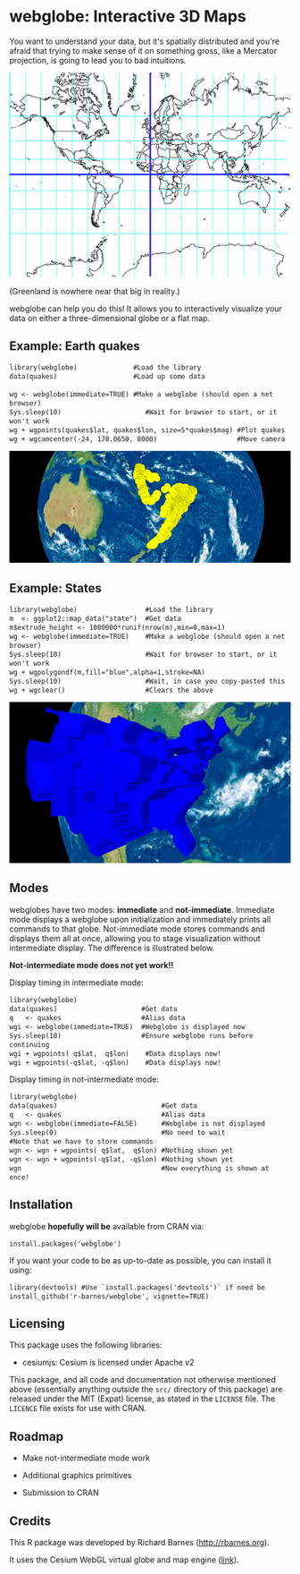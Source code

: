 webglobe: Interactive 3D Maps
=============================

You want to understand your data, but it's spatially distributed and you're
afraid that trying to make sense of it on something gross, like a Mercator
projection, is going to lead you to bad intuitions.

![Mercator Projection](vignettes/mercator.png)

(Greenland is nowhere near that big in reality.)

webglobe can help you do this! It allows you to interactively visualize your
data on either a three-dimensional globe or a flat map.



Example: Earth quakes
-----------------------------

    library(webglobe)              #Load the library
    data(quakes)                   #Load up some data

    wg <- webglobe(immediate=TRUE) #Make a webglobe (should open a net browser)
    Sys.sleep(10)                     #Wait for browser to start, or it won't work
    wg + wgpoints(quakes$lat, quakes$lon, size=5*quakes$mag) #Plot quakes
    wg + wgcamcenter(-24, 178.0650, 8000)                    #Move camera

![Webglobe earthquakes visualization](vignettes/webglobe_quakes.png)



Example: States
-----------------------------

    library(webglobe)                 #Load the library
    m  <- ggplot2::map_data("state")  #Get data
    m$extrude_height <- 1000000*runif(nrow(m),min=0,max=1)
    wg <- webglobe(immediate=TRUE)    #Make a webglobe (should open a net browser)
    Sys.sleep(10)                     #Wait for browser to start, or it won't work
    wg + wgpolygondf(m,fill="blue",alpha=1,stroke=NA)
    Sys.sleep(10)                     #Wait, in case you copy-pasted this
    wg + wgclear()                    #Clears the above

![Webglobe states visualization](vignettes/webglobe_states.png)



Modes
-----------------------------

webglobes have two modes: **immediate** and **not-immediate**. Immediate mode
displays a webglobe upon initialization and immediately prints all commands to
that globe. Not-immediate mode stores commands and displays them all at once,
allowing you to stage visualization without intermediate display. The difference
is illustrated below.

**Not-intermediate mode does not yet work!!**

Display timing in intermediate mode:

    library(webglobe)
    data(quakes)                     #Get data
    q   <- quakes                    #Alias data
    wgi <- webglobe(immediate=TRUE)  #Webglobe is displayed now
    Sys.sleep(10)                    #Ensure webglobe runs before continuing
    wgi + wgpoints( q$lat,  q$lon)    #Data displays now!
    wgi + wgpoints(-q$lat, -q$lon)    #Data displays now!

Display timing in not-intermediate mode:

    library(webglobe)
    data(quakes)                          #Get data
    q   <- quakes                         #Alias data
    wgn <- webglobe(immediate=FALSE)      #Webglobe is not displayed
    Sys.sleep(0)                          #No need to wait
    #Note that we have to store commands
    wgn <- wgn + wgpoints( q$lat,  q$lon) #Nothing shown yet
    wgn <- wgn + wgpoints(-q$lat, -q$lon) #Nothing shown yet
    wgn                                   #Now everything is shown at once!


Installation
-----------------------------

webglobe **hopefully will be** available from CRAN via:

    install.packages('webglobe')

If you want your code to be as up-to-date as possible, you can install it using:

    library(devtools) #Use `install.packages('devtools')` if need be
    install_github('r-barnes/webglobe', vignette=TRUE)



Licensing
-----------------------------

This package uses the following libraries:

 * cesiumjs: Cesium is licensed under Apache v2  

This package, and all code and documentation not otherwise mentioned above
(essentially anything outside the `src/` directory of this package) are released
under the MIT (Expat) license, as stated in the `LICENSE` file. The `LICENCE`
file exists for use with CRAN.



Roadmap
-----------------------------

* Make not-intermediate mode work

* Additional graphics primitives

* Submission to CRAN



Credits
-----------------------------

This R package was developed by Richard Barnes (http://rbarnes.org).

It uses the Cesium WebGL virtual globe and map engine ([link](https://cesiumjs.org/)).
